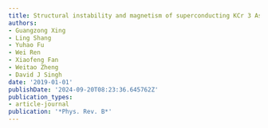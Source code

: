 ```yaml
---
title: Structural instability and magnetism of superconducting KCr 3 As 3
authors:
- Guangzong Xing
- Ling Shang
- Yuhao Fu
- Wei Ren
- Xiaofeng Fan
- Weitao Zheng
- David J Singh
date: '2019-01-01'
publishDate: '2024-09-20T08:23:36.645762Z'
publication_types:
- article-journal
publication: '*Phys. Rev. B*'
---
```

